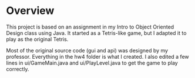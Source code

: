 # Overview

This project is based on an assignment in my Intro to Object Oriented Design class using Java. 
It started as a Tetris-like game, but I adapted it to play as the original Tetris.

Most of the original source code (gui and api) was designed by my professor. 
Everything in the hw4 folder is what I created. I also edited a few lines in ui/GameMain.java
and ui/PlayLevel.java to get the game to play correctly.